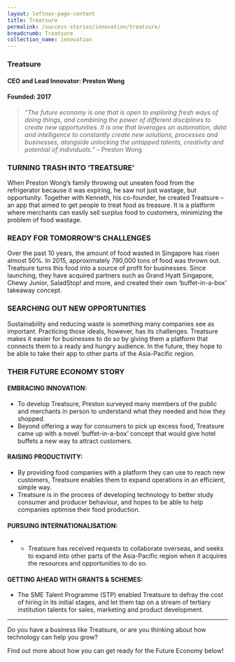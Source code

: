 ```yaml
---
layout: leftnav-page-content
title: Treatsure
permalink: /success-stories/innovation/treatsure/
breadcrumb: Treatsure
collection_name: innovation
---
```


### **Treatsure**
<h4 class="no-margin-top">CEO and Lead Innovator: Preston Wong</h4>
<h4 class="no-margin-top">Founded: 2017</h4>

<blockquote>
    <i>“The future economy is one that is open to exploring fresh ways of doing things, and combining the power of different disciplines to create new opportunities.
It is one that leverages on automation, data and intelligence to constantly create new solutions, processes and businesses, alongside unlocking the untapped talents, creativity and potential of individuals.”
</i> – Preston Wong
</blockquote>

### **TURNING TRASH INTO ‘TREATSURE’**

When Preston Wong’s family throwing out uneaten food from the refrigerator because it was expiring, he saw not just wastage, but opportunity. Together with Kenneth, his co-founder, he created Treatsure – an app that aimed to get people to treat food as treasure. It is a platform where merchants can easily sell surplus food to customers, minimizing the problem of food wastage. 

### **READY FOR TOMORROW’S CHALLENGES**

Over the past 10 years, the amount of food wasted in Singapore has risen almost 50%. In 2015, approximately 790,000 tons of food was thrown out. Treatsure turns this food into a source of profit for businesses. Since launching, they have acquired partners such as Grand Hyatt Singapore, Chewy Junior, SaladStop! and more, and created their own ‘buffet-in-a-box’ takeaway concept. 

### **SEARCHING OUT NEW OPPORTUNITIES**

Sustainability and reducing waste is something many companies see as important. Practicing those ideals, however, has its challenges. Treatsure makes it easier for businesses to do so by giving them a platform that connects them to a ready and hungry audience. In the future, they hope to be able to take their app to other parts of the Asia-Pacific region.

### **THEIR FUTURE ECONOMY STORY**

#### **EMBRACING INNOVATION:**
* To develop Treatsure, Preston surveyed many members of the public and merchants in person to understand what they needed and how they shopped.
* Beyond offering a way for consumers to pick up excess food, Treatsure came up with a novel ‘buffet-in-a-box’ concept that would give hotel buffets a new way to attract customers. 

#### **RAISING PRODUCTIVITY:**
* By providing food companies with a platform they can use to reach new customers, Treatsure enables them to expand operations in an efficient, simple way. 
* Treatsure is in the process of developing technology to better study consumer and producer behaviour, and hopes to be able to help companies optimise their food production. 

#### **PURSUING INTERNATIONALISATION:**
* -	Treatsure has received requests to collaborate overseas, and seeks to expand into other parts of the Asia-Pacific region when it acquires the resources and opportunities to do so. 

#### **GETTING AHEAD WITH GRANTS & SCHEMES:**
* The SME Talent Programme (STP) enabled Treatsure to defray the cost of hiring in its initial stages, and let them tap on a stream of tertiary institution talents for sales, marketing and product development. 

---

Do you have a business like Treatsure, or are you thinking about how technology can help you grow?

Find out more about how you can get ready for the Future Economy below!
